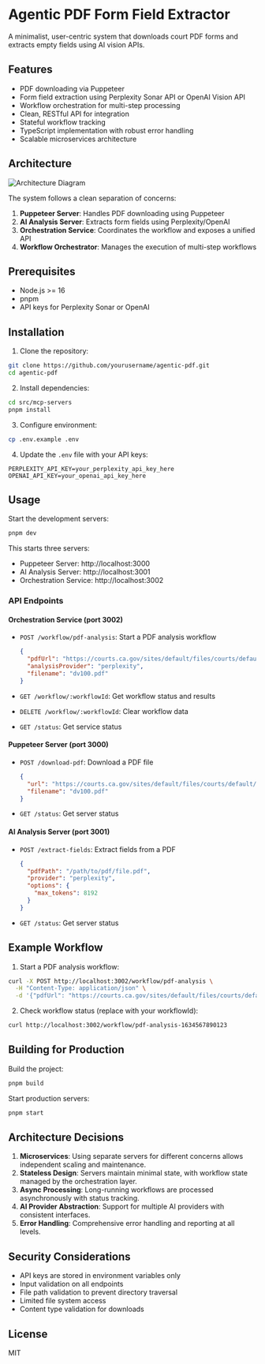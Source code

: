 # Agentic PDF Form Field Extractor

A minimalist, user-centric system that downloads court PDF forms and extracts empty fields using AI vision APIs.

## Features

- PDF downloading via Puppeteer
- Form field extraction using Perplexity Sonar API or OpenAI Vision API
- Workflow orchestration for multi-step processing
- Clean, RESTful API for integration
- Stateful workflow tracking
- TypeScript implementation with robust error handling
- Scalable microservices architecture

## Architecture

![Architecture Diagram](https://mermaid.ink/img/pako:eNqNkk9PwzAMxb9KlHMR7cA1F0TZgQsHJA5oDunahtBfKU4ZQuW745SxdkMTHJPY7_nZz84Ea6MRpryxbFrTM0pHTRULB695pXGZGVcbuFK2caRbswLj5M41nWjpzRGFdSSM71O4qJneDqQXsIbMoYZXYgWb0vB_OQQnVNzTjPLPyuIYn-GtRofdLUa6XQWzP_pGa3uNHf7gOBjYYCMVttNwE6wNkmdmqxD1-XRG5H7Xtg4hGfnbIk6Gn1JsXwh5IPwPKfaTIi-KosjPBLPY5y6yjEFXBJf8jEwvOUQxOXHkPeEQxfTEQ-8JhyimJ07DEMdN0a5x0pTf45FzdmS82nIvX-R1XQV5-8SV_kLOMcUh7QWZEt-mHY0GGXPZWYuuTFMpqezRkXWGZAclt01N0smQ1YRtMjS8c-iBqR6dlFwRJOm3pTDnNWNfZ4aWSvqW4YvhVHZrqmxDadoJVt4nkp6O2_Ot0S5NH-ZkGbSWX1P8-7M?type=png)

The system follows a clean separation of concerns:

1. **Puppeteer Server**: Handles PDF downloading using Puppeteer
2. **AI Analysis Server**: Extracts form fields using Perplexity/OpenAI
3. **Orchestration Service**: Coordinates the workflow and exposes a unified API
4. **Workflow Orchestrator**: Manages the execution of multi-step workflows

## Prerequisites

- Node.js >= 16
- pnpm
- API keys for Perplexity Sonar or OpenAI

## Installation

1. Clone the repository:
```bash
git clone https://github.com/yourusername/agentic-pdf.git
cd agentic-pdf
```

2. Install dependencies:
```bash
cd src/mcp-servers
pnpm install
```

3. Configure environment:
```bash
cp .env.example .env
```

4. Update the `.env` file with your API keys:
```
PERPLEXITY_API_KEY=your_perplexity_api_key_here
OPENAI_API_KEY=your_openai_api_key_here
```

## Usage

Start the development servers:
```bash
pnpm dev
```

This starts three servers:
- Puppeteer Server: http://localhost:3000
- AI Analysis Server: http://localhost:3001
- Orchestration Service: http://localhost:3002

### API Endpoints

#### Orchestration Service (port 3002)

- `POST /workflow/pdf-analysis`: Start a PDF analysis workflow
  ```json
  {
    "pdfUrl": "https://courts.ca.gov/sites/default/files/courts/default/2024-11/dv100.pdf",
    "analysisProvider": "perplexity",
    "filename": "dv100.pdf"
  }
  ```

- `GET /workflow/:workflowId`: Get workflow status and results
- `DELETE /workflow/:workflowId`: Clear workflow data
- `GET /status`: Get service status

#### Puppeteer Server (port 3000)

- `POST /download-pdf`: Download a PDF file
  ```json
  {
    "url": "https://courts.ca.gov/sites/default/files/courts/default/2024-11/dv100.pdf",
    "filename": "dv100.pdf"
  }
  ```
- `GET /status`: Get server status

#### AI Analysis Server (port 3001)

- `POST /extract-fields`: Extract fields from a PDF
  ```json
  {
    "pdfPath": "/path/to/pdf/file.pdf",
    "provider": "perplexity",
    "options": {
      "max_tokens": 8192
    }
  }
  ```
- `GET /status`: Get server status

## Example Workflow

1. Start a PDF analysis workflow:
```bash
curl -X POST http://localhost:3002/workflow/pdf-analysis \
  -H "Content-Type: application/json" \
  -d '{"pdfUrl": "https://courts.ca.gov/sites/default/files/courts/default/2024-11/dv100.pdf", "analysisProvider": "perplexity"}'
```

2. Check workflow status (replace with your workflowId):
```bash
curl http://localhost:3002/workflow/pdf-analysis-1634567890123
```

## Building for Production

Build the project:
```bash
pnpm build
```

Start production servers:
```bash
pnpm start
```

## Architecture Decisions

1. **Microservices**: Using separate servers for different concerns allows independent scaling and maintenance.
2. **Stateless Design**: Servers maintain minimal state, with workflow state managed by the orchestration layer.
3. **Async Processing**: Long-running workflows are processed asynchronously with status tracking.
4. **AI Provider Abstraction**: Support for multiple AI providers with consistent interfaces.
5. **Error Handling**: Comprehensive error handling and reporting at all levels.

## Security Considerations

- API keys are stored in environment variables only
- Input validation on all endpoints
- File path validation to prevent directory traversal
- Limited file system access
- Content type validation for downloads

## License

MIT